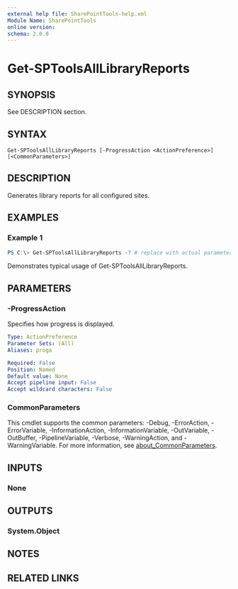 ```yaml
---
external help file: SharePointTools-help.xml
Module Name: SharePointTools
online version:
schema: 2.0.0
---
```


# Get-SPToolsAllLibraryReports

## SYNOPSIS
See DESCRIPTION section.

## SYNTAX

```
Get-SPToolsAllLibraryReports [-ProgressAction <ActionPreference>] [<CommonParameters>]
```

## DESCRIPTION
Generates library reports for all configured sites.

## EXAMPLES

### Example 1
```powershell
PS C:\> Get-SPToolsAllLibraryReports -? # replace with actual parameters
```

Demonstrates typical usage of Get-SPToolsAllLibraryReports.

## PARAMETERS

### -ProgressAction
Specifies how progress is displayed.

```yaml
Type: ActionPreference
Parameter Sets: (All)
Aliases: proga

Required: False
Position: Named
Default value: None
Accept pipeline input: False
Accept wildcard characters: False
```

### CommonParameters
This cmdlet supports the common parameters: -Debug, -ErrorAction, -ErrorVariable, -InformationAction, -InformationVariable, -OutVariable, -OutBuffer, -PipelineVariable, -Verbose, -WarningAction, and -WarningVariable. For more information, see [about_CommonParameters](http://go.microsoft.com/fwlink/?LinkID=113216).

## INPUTS

### None
## OUTPUTS

### System.Object
## NOTES

## RELATED LINKS
